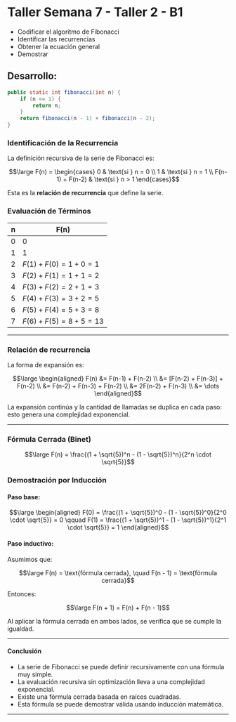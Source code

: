 # Taller Semana 7 - Taller 2 - B1

- Codificar el algoritmo de Fibonacci
- Identificar las recurrencias
- Obtener la ecuación general
- Demostrar

## Desarrollo:

```java
public static int fibonacci(int n) {
    if (n <= 1) {
        return n; 
    }
    return fibonacci(n - 1) + fibonacci(n - 2); 
}
```

### Identificación de la Recurrencia

La definición recursiva de la serie de Fibonacci es:

```math
\large
F(n) = 
\begin{cases}
0 & \text{si } n = 0 \\
1 & \text{si } n = 1 \\
F(n-1) + F(n-2) & \text{si } n > 1
\end{cases}
```

Esta es la **relación de recurrencia** que define la serie.

### Evaluación de Términos

| n  | F(n)                                |
|----|-------------------------------------|
| 0  | 0                                   |
| 1  | 1                                   |
| 2  | $F(1) + F(0) = 1 + 0 = 1$           |
| 3  | $F(2) + F(1) = 1 + 1 = 2$           |
| 4  | $F(3) + F(2) = 2 + 1 = 3$           |
| 5  | $F(4) + F(3) = 3 + 2 = 5$           |
| 6  | $F(5) + F(4) = 5 + 3 = 8$           |
| 7  | $F(6) + F(5) = 8 + 5 = 13$          |

---

### Relación de recurrencia

La forma de expansión es:

```math
\large
\begin{aligned}
F(n) &= F(n-1) + F(n-2) \\
     &= [F(n-2) + F(n-3)] + F(n-2) \\
     &= F(n-2) + F(n-3) + F(n-2) \\
     &= 2F(n-2) + F(n-3) \\
     &= \dots
\end{aligned}
```

La expansión continúa y la cantidad de llamadas se duplica en cada paso: esto genera una complejidad exponencial.

---

### Fórmula Cerrada (Binet)

```math
\large
F(n) = \frac{(1 + \sqrt{5})^n - (1 - \sqrt{5})^n}{2^n \cdot \sqrt{5}}
```

### Demostración por Inducción

#### Paso base:

```math
\large
\begin{aligned}
F(0) = \frac{(1 + \sqrt{5})^0 - (1 - \sqrt{5})^0}{2^0 \cdot \sqrt{5}} = 0  \qquad
F(1) = \frac{(1 + \sqrt{5})^1 - (1 - \sqrt{5})^1}{2^1 \cdot \sqrt{5}} = 1
\end{aligned}
```

#### Paso inductivo:

Asumimos que:

```math
\large
F(n) = \text{fórmula cerrada}, \quad F(n - 1) = \text{fórmula cerrada}
```

Entonces:

```math
\large
F(n + 1) = F(n) + F(n - 1)
```

Al aplicar la fórmula cerrada en ambos lados, se verifica que se cumple la igualdad.

---

#### Conclusión

- La serie de Fibonacci se puede definir recursivamente con una fórmula muy simple.
- La evaluación recursiva sin optimización lleva a una complejidad exponencial.
- Existe una fórmula cerrada basada en raíces cuadradas.
- Esta fórmula se puede demostrar válida usando inducción matemática.

---
